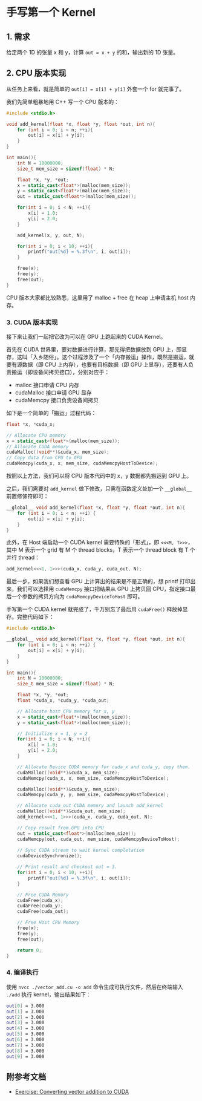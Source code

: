 # 手写第一个 Kernel 

## 1. 需求

给定两个 1D 的张量 x 和 y，计算 `out = x + y` 的和，输出新的 1D 张量。

## 2. CPU 版本实现

从任务上来看，就是简单的 `out[i] = x[i] + y[i]` 外套一个 for 就完事了。

我们先简单粗暴地用 C++ 写一个 CPU 版本的：

```cpp
#include <stdio.h>

void add_kernel(float *x, float *y, float *out, int n){
    for (int i = 0; i < n; ++i){
        out[i] = x[i] + y[i];
    }
}

int main(){
    int N = 10000000;
    size_t mem_size = sizeof(float) * N;

    float *x, *y, *out;
    x = static_cast<float*>(malloc(mem_size));
    y = static_cast<float*>(malloc(mem_size));
    out = static_cast<float*>(malloc(mem_size));

    for(int i = 0; i < N; ++i){
        x[i] = 1.0;
        y[i] = 2.0;
    }

    add_kernel(x, y, out, N);

    for(int i = 0; i < 10; ++i){
        printf("out[%d] = %.3f\n", i, out[i]);
    }

    free(x);
    free(y);
    free(out);
}
```

CPU 版本大家都比较熟悉，这里用了 malloc + free 在 heap 上申请主机 host 内存。

### 3. CUDA 版本实现

接下来让我们一起把它改为可以在 GPU 上跑起来的 CUDA Kernel。

首先在 CUDA 世界里，要对数据进行计算，那先得把数据放到 GPU 上，即显存，这叫「入乡随俗」。这个过程涉及了一个「内存搬运」操作，既然是搬运，就要有源数据（即 CPU 上内存），也要有目标数据（即 GPU 上显存），还要有人负责搬运（即设备间拷贝接口），分别对应于：

+ malloc 接口申请 CPU 内存
+ cudaMalloc 接口申请 GPU 显存
+ cudaMemcpy 接口负责设备间拷贝

如下是一个简单的「搬运」过程代码：

```cpp
float *x, *cuda_x;

// Allocate CPU memory
x = static_cast<float*>(malloc(mem_size));
// Allocate CUDA memory
cudaMalloc((void**)&cuda_x, mem_size);
// Copy data from CPU to GPU
cudaMemcpy(cuda_x, x, mem_size, cudaMemcpyHostToDevice);
```

按照以上方法，我们可以将 CPU 版本代码中的 x，y 数据都先搬运到 GPU 上。

之后，我们需要对 `add_kernel` 做下修改，只需在函数定义处加一个 `__global__` 前置修饰符即可：

```cpp
__global__ void add_kernel(float *x, float *y, float *out, int n){
    for (int i = 0; i < n; ++i) {
        out[i] = x[i] + y[i];
    }
}
```

此外，在 Host 端启动一个 CUDA kernel 需要特殊的「形式」，即 `<<<M, T>>>`，其中 M 表示一个 grid 有 M 个 thread blocks，T 表示一个 thread block 有 T 个并行 thread：
```cpp
add_kernel<<<1, 1>>>(cuda_x, cuda_y, cuda_out, N);
```

最后一步，如果我们想查看 GPU 上计算出的结果是不是正确的，想 printf 打印出来，我们可以选择用 `cudaMemcpy` 接口把结果从 GPU 上拷贝回 CPU，指定接口最后一个参数的拷贝方向为 `cudaMemcpyDeviceToHost` 即可。

手写第一个 CUDA kernel 就完成了，千万别忘了最后用 `cudaFree()` 释放掉显存。完整代码如下：

```cpp
#include <stdio.h>

__global__ void add_kernel(float *x, float *y, float *out, int n){
    for (int i = 0; i < n; ++i) {
        out[i] = x[i] + y[i];
    }
}

int main(){
    int N = 10000000;
    size_t mem_size = sizeof(float) * N;

    float *x, *y, *out;
    float *cuda_x, *cuda_y, *cuda_out;

    // Allocate host CPU memory for x, y
    x = static_cast<float*>(malloc(mem_size));
    y = static_cast<float*>(malloc(mem_size));

    // Initialize x = 1, y = 2
    for(int i = 0; i < N; ++i){
        x[i] = 1.0;
        y[i] = 2.0;
    }

    // Allocate Device CUDA memory for cuda_x and cuda_y, copy them.
    cudaMalloc((void**)&cuda_x, mem_size);
    cudaMemcpy(cuda_x, x, mem_size, cudaMemcpyHostToDevice);

    cudaMalloc((void**)&cuda_y, mem_size);
    cudaMemcpy(cuda_y, y, mem_size, cudaMemcpyHostToDevice);

    // Allocate cuda_out CUDA memory and launch add_kernel
    cudaMalloc((void**)&cuda_out, mem_size);
    add_kernel<<<1, 1>>>(cuda_x, cuda_y, cuda_out, N);

    // Copy result from GPU into CPU
    out = static_cast<float*>(malloc(mem_size));
    cudaMemcpy(out, cuda_out, mem_size, cudaMemcpyDeviceToHost);
    
    // Sync CUDA stream to wait kernel completation
    cudaDeviceSynchronize();

    // Print result and checkout out = 3.
    for(int i = 0; i < 10; ++i){
        printf("out[%d] = %.3f\n", i, out[i]);
    }

    // Free CUDA Memory
    cudaFree(cuda_x);
    cudaFree(cuda_y);
    cudaFree(cuda_out);

    // Free Host CPU Memory
    free(x);
    free(y);
    free(out);

    return 0;
}
```

### 4. 编译执行

使用 `nvcc ./vector_add.cu -o add` 命令生成可执行文件，然后在终端输入 `./add` 执行 kernel，输出结果如下：

```bash
out[0] = 3.000
out[1] = 3.000
out[2] = 3.000
out[3] = 3.000
out[4] = 3.000
out[5] = 3.000
out[6] = 3.000
out[7] = 3.000
out[8] = 3.000
out[9] = 3.000
```

## 附参考文档

+ [Exercise: Converting vector addition to CUDA](https://cuda-tutorial.readthedocs.io/en/latest/tutorials/tutorial01/#putting-things-in-actions)